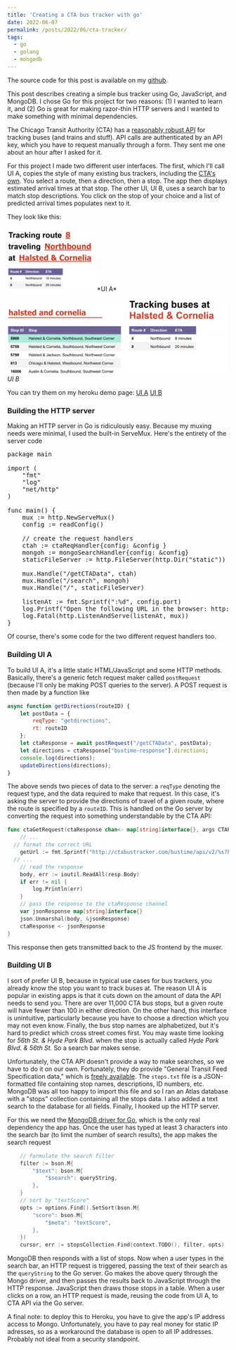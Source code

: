```yaml
---
title: 'Creating a CTA bus tracker with go'
date: 2022-06-07
permalink: /posts/2022/06/cta-tracker/
tags:
  - go
  - golang
  - mongodb
---
```

The source code for this post is available on my [github](https://github.com/jmkopper/CTA-tracker).

This post describes creating a simple bus tracker using Go, JavaScript, and MongoDB. I chose Go for this project for two reasons: (1) I wanted to learn it, and (2) Go is great for making razor-thin HTTP servers and I wanted to make something with minimal dependencies.

The Chicago Transit Authority (CTA) has a [reasonably robust API](https://www.transitchicago.com/developers/) for tracking buses (and trains and stuff). API calls are authenticated by an API key, which you have to request manually through a form. They sent me one about an hour after I asked for it.

For this project I made two different user interfaces. The first, which I'll call UI A, copies the style of many existing bus trackers, including the [CTA's own](http://www.ctabustracker.com/bustime/home.jsp). You select a route, then a direction, then a stop. The app then displays estimated arrival times at that stop. The other UI, UI B, uses a search bar to match stop descriptions. You click on the stop of your choice and a list of predicted arrival times populates next to it.

They look like this:

<img src="/images/UI_A.png" alt="UI A" width="200px"/>
*UI A*

![UI_B](/images/UI_B.png "UI B")
*UI B*

You can try them on my heroku demo page: [UI A](https://sheltered-brushlands-30501.herokuapp.com) [UI B](https://sheltered-brushlands-30501.herokuapp.com/search.html)


### Building the HTTP server

Making an HTTP server in Go is ridiculously easy. Because my muxing needs were minimal, I used the built-in ServeMux. Here's the entirety of the server code

<pre lang="go">
package main

import (
	"fmt"
	"log"
	"net/http"
)

func main() {
	mux := http.NewServeMux()
	config := readConfig()

	// create the request handlers
	ctah := ctaReqHandler{config: &config }
	mongoh := mongoSearchHandler{config: &config}
	staticFileServer := http.FileServer(http.Dir("static"))

	mux.Handle("/getCTAData", ctah)
	mux.Handle("/search", mongoh)
	mux.Handle("/", staticFileServer)

	listenAt := fmt.Sprintf(":%d", config.port)
	log.Printf("Open the following URL in the browser: http://localhost:%d\n", config.port)
	log.Fatal(http.ListenAndServe(listenAt, mux))
}
</pre>

Of course, there's some code for the two different request handlers too.

### Building UI A

To build UI A, it's a little static HTML/JavaScript and some HTTP methods. Basically, there's a generic fetch request maker called `postRequest` (because I'll only be making POST queries to the server). A POST request is then made by a function like

```javascript
async function getDirections(routeID) {
    let postData = {
        reqType: "getdirections",
        rt: routeID
    };
    let ctaResponse = await postRequest("/getCTAData", postData);
    let directions = ctaResponse["bustime-response"].directions;
    console.log(directions);
    updateDirections(directions);
}
```

The above sends two pieces of data to the server: a `reqType` denoting the request type, and the data required to make that request. In this case, it's asking the server to provide the directions of travel of a given route, where the route is specified by a `routeID`. This is handled on the Go server by converting the request into something understandable by the CTA API:

```go
func ctaGetRequest(ctaResponse chan<- map[string]interface{}, args CTAPostRequest, config *configSettings) {
	// ...
  // format the correct URL
	getUrl := fmt.Sprintf("http://ctabustracker.com/bustime/api/v2/%s?key=%s%s&format=json", args.ReqType, config.apiKey, affix)
  // ...
	// read the response
	body, err := ioutil.ReadAll(resp.Body)
	if err != nil {
		log.Println(err)
	}
	// pass the response to the ctaResponse channel
	var jsonResponse map[string]interface{}
	json.Unmarshal(body, &jsonResponse)
	ctaResponse <- jsonResponse
}
```

This response then gets transmitted back to the JS frontend by the muxer.

### Building UI B
I sort of prefer UI B, because in typical use cases for bus trackers, you already know the stop you want to track buses at. The reason UI A is popular in existing apps is that it cuts down on the amount of data the API needs to send you. There are over 11,000 CTA bus stops, but a given route will have fewer than 100 in either direction. On the other hand, this interface is unintuitive, particularly because you have to choose a direction which you may not even know. Finally, the bus stop names are alphabetized, but it's hard to predict which cross street comes first. You may waste time looking for <i>56th St. & Hyde Park Blvd.</i> when the stop is actually called <i>Hyde Park Blvd. & 56th St.</i> So a search bar makes sense.

Unfortunately, the CTA API doesn't provide a way to make searches, so we have to do it on our own. Fortunately, they do provide "General Transit Feed Specification data," which is [freely available](https://www.transitchicago.com/developers/gtfs/). The `stops.txt` file is a JSON-formatted file containing stop names, descriptions, ID numbers, etc. MongoDB was all too happy to import this file and so I ran an Atlas database with a "stops" collection containing all the stops data. I also added a text search to the database for all fields. Finally, I hooked up the HTTP server.

For this we need the [MongoDB driver for Go](https://www.mongodb.com/docs/drivers/go/current/), which is the only real dependency the app has. Once the user has typed at least 3 characters into the search bar (to limit the number of search results), the app makes the search request

```go
	// formulate the search filter
	filter := bson.M{
		"$text": bson.M{
			"$search": queryString,
		},
	}
	// sort by "textScore"
	opts := options.Find().SetSort(bson.M{
		"score": bson.M{
			"$meta": "textScore",
		},
	})
	cursor, err := stopsCollection.Find(context.TODO(), filter, opts)
```
MongoDB then responds with a list of stops. Now when a user types in the search bar, an HTTP request is triggered, passing the text of their search as the `queryString` to the Go server. Go makes the above query through the Mongo driver, and then passes the results back to JavaScript through the HTTP response. JavaScript then draws those stops in a table. When a user clicks on a row, an HTTP request is made, reusing the code from UI A, to CTA API via the Go server.

A final note: to deploy this to Heroku, you have to give the app's IP address access to Mongo. Unfortunately, you have to pay real money for static IP adresses, so as a workaround the database is open to all IP addresses. Probably not ideal from a security standpoint.
